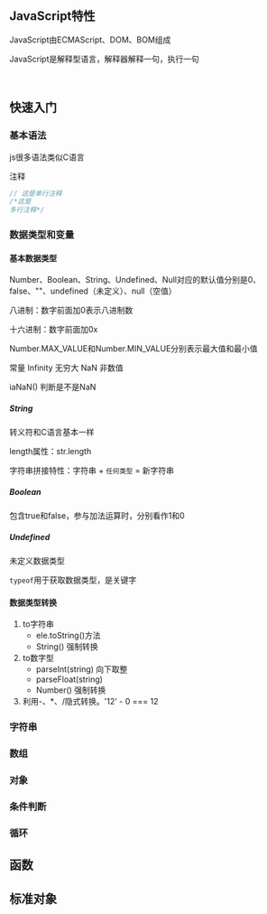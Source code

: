 ## JavaScript特性

JavaScript由ECMAScript、DOM、BOM组成

JavaScript是解释型语言，解释器解释一句，执行一句



​	

## 快速入门

### 基本语法

js很多语法类似C语言

注释

```javascript
// 这是单行注释
/*这是
多行注释*/
```



### 数据类型和变量

#### 基本数据类型

Number、Boolean、String、Undefined、Null对应的默认值分别是0、false、""、undefined（未定义）、null（空值）

八进制：数字前面加0表示八进制数

十六进制：数字前面加0x

Number.MAX_VALUE和Number.MIN_VALUE分别表示最大值和最小值

常量  Infinity 无穷大   NaN 非数值  

iaNaN() 判断是不是NaN

##### String

转义符和C语言基本一样

length属性：str.length

字符串拼接特性：字符串 + `任何类型` = 新字符串

##### Boolean

包含true和false，参与加法运算时，分别看作1和0

##### Undefined

未定义数据类型

`typeof`用于获取数据类型，是关键字

#### 数据类型转换

1. to字符串
   - ele.toString()方法
   - String() 强制转换
2. to数字型
   - parseInt(string) 向下取整
   - parseFloat(string)
   - Number() 强制转换  
3. 利用-、*、/隐式转换。'12' - 0 === 12

















### 字符串





### 数组

### 对象

### 条件判断

### 循环

## 函数

## 标准对象

